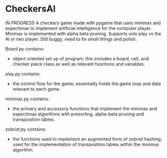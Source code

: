 # CheckersAI
*IN PROGRESS*
A checkers game made with pygame that uses minimax and expectimax to implement artificial intelligence for the computer player. Minimax is implemented with alpha beta pruning.
Supports solo play vs the AI or two player. Still buggy, need to fix small things and polish. 

Board.py contains: 
  - object oriented set up of program; this includes a board, cell, and checker piece class as well as relevant functions and variables. 
 
 play.py contains: 
  - the control flow for the game; essentially holds the game loop and data relevant to each game. 
  
 minimax.py contains: 
  - the primary and accessory functions that implement the minimax and expectimax algorithms with presorting, alpha-beta pruning and transposition tables.
  
 zobrist.py contains:
  - the functions used to implement an augmented form of zobrist hashing, used for the implementation of transposition tables within the minimax algorithm. 
  
  
